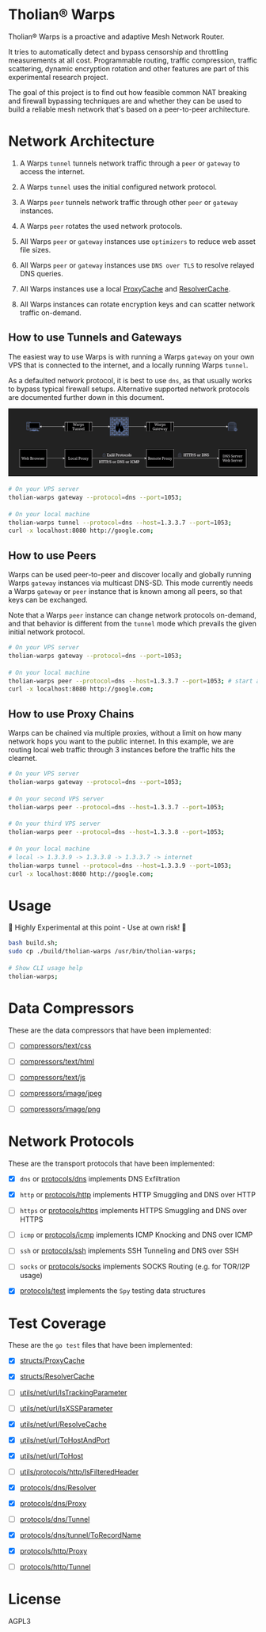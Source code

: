 
# Tholian® Warps

Tholian® Warps is a proactive and adaptive Mesh Network Router.

It tries to automatically detect and bypass censorship and throttling
measurements at all cost. Programmable routing, traffic compression,
traffic scattering, dynamic encryption rotation and other features
are part of this experimental research project.

The goal of this project is to find out how feasible common NAT breaking
and firewall bypassing techniques are and whether they can be used to
build a reliable mesh network that's based on a peer-to-peer architecture.


# Network Architecture

1. A Warps `tunnel` tunnels network traffic through a `peer` or `gateway` to access the internet.
2. A Warps `tunnel` uses the initial configured network protocol.
3. A Warps `peer` tunnels network traffic through other `peer` or `gateway` instances.
4. A Warps `peer` rotates the used network protocols.

5. All Warps `peer` or `gateway` instances use `optimizers` to reduce web asset file sizes.
6. All Warps `peer` or `gateway` instances use `DNS over TLS` to resolve relayed DNS queries.
7. All Warps instances use a local [ProxyCache](./source/structs/ProxyCache.go) and [ResolverCache](./source/structs/ResolverCache.go).
8. All Warps instances can rotate encryption keys and can scatter network traffic on-demand.


## How to use Tunnels and Gateways

The easiest way to use Warps is with running a Warps `gateway` on your own VPS that is connected to the internet,
and a locally running Warps `tunnel`.

As a defaulted network protocol, it is best to use `dns`, as that usually works to bypass typical firewall setups.
Alternative supported network protocols are documented further down in this document.

![network-architecture.png](https://github.com/tholian-network/warps/blob/master/assets/network-chart.png?raw=true)

```bash
# On your VPS server
tholian-warps gateway --protocol=dns --port=1053;

# On your local machine
tholian-warps tunnel --protocol=dns --host=1.3.3.7 --port=1053;
curl -x localhost:8080 http://google.com;
```

## How to use Peers

Warps can be used peer-to-peer and discover locally and globally running Warps `gateway` instances via multicast DNS-SD.
This mode currently needs a Warps `gateway` or `peer` instance that is known among all peers, so that keys can be exchanged.

Note that a Warps `peer` instance can change network protocols on-demand, and that behavior is different from the `tunnel` mode
which prevails the given initial network protocol.

```bash
# On your VPS server
tholian-warps gateway --protocol=dns --port=1053;

# On your local machine
tholian-warps peer --protocol=dns --host=1.3.3.7 --port=1053; # start a local peer, and exchange public keys
curl -x localhost:8080 http://google.com;
```


## How to use Proxy Chains

Warps can be chained via multiple proxies, without a limit on how many network hops you want to the public internet.
In this example, we are routing local web traffic through 3 instances before the traffic hits the clearnet.

```bash
# On your VPS server
tholian-warps gateway --protocol=dns --port=1053;

# On your second VPS server
tholian-warps peer --protocol=dns --host=1.3.3.7 --port=1053;

# On your third VPS server
tholian-warps peer --protocol=dns --host=1.3.3.8 --port=1053;

# On your local machine
# local -> 1.3.3.9 -> 1.3.3.8 -> 1.3.3.7 -> internet
tholian-warps tunnel --protocol=dns --host=1.3.3.9 --port=1053;
curl -x localhost:8080 http://google.com;
```


# Usage

:construction: Highly Experimental at this point - Use at own risk! :construction:

```bash
bash build.sh;
sudo cp ./build/tholian-warps /usr/bin/tholian-warps;

# Show CLI usage help
tholian-warps;
```


# Data Compressors

These are the data compressors that have been implemented:

- [ ] [compressors/text/css](/source/compressors/text/css)
- [ ] [compressors/text/html](/source/compressors/text/html)
- [ ] [compressors/text/js](/source/compressors/text/js)
- [ ] [compressors/image/jpeg](/source/compressors/image/jpeg)
- [ ] [compressors/image/png](/source/compressors/image/png)


# Network Protocols

These are the transport protocols that have been implemented:

- [x] `dns` or [protocols/dns](/source/protocols/dns) implements DNS Exfiltration
- [x] `http` or [protocols/http](/source/protocols/http) implements HTTP Smuggling and DNS over HTTP
- [ ] `https` or [protocols/https](/source/protocols/https) implements HTTPS Smuggling and DNS over HTTPS
- [ ] `icmp` or [protocols/icmp](/source/protocols/icmp) implements ICMP Knocking and DNS over ICMP
- [ ] `ssh` or [protocols/ssh](/source/protocols/ssh) implements SSH Tunneling and DNS over SSH
- [ ] `socks` or [protocols/socks](/source/protocols/socks) implements SOCKS Routing (e.g. for TOR/I2P usage)
- [x] [protocols/test](/source/protocols/test) implements the `Spy` testing data structures


# Test Coverage

These are the `go test` files that have been implemented:

- [x] [structs/ProxyCache](/source/structs/ProxyCache_test.go)
- [x] [structs/ResolverCache](/source/structs/ResolverCache_test.go)
- [ ] [utils/net/url/IsTrackingParameter](/source/utils/net/url/IsTrackingParameter_test.go)
- [ ] [utils/net/url/IsXSSParameter](/source/utils/net/url/IsXSSParameter_test.go)
- [x] [utils/net/url/ResolveCache](/source/utils/net/url/ResolveCache_test.go)
- [x] [utils/net/url/ToHostAndPort](/source/utils/net/url/ToHostAndPort_test.go)
- [x] [utils/net/url/ToHost](/source/utils/net/url/ToHost_test.go)
- [ ] [utils/protocols/http/IsFilteredHeader](/source/protocols/http/IsFilteredHeader_test.go)
- [x] [protocols/dns/Resolver](/source/protocols/dns/Resolver_test.go)
- [x] [protocols/dns/Proxy](/source/protocols/dns/Proxy_test.go)
- [ ] [protocols/dns/Tunnel](/source/protocols/dns/Tunnel_test.go)
- [x] [protocols/dns/tunnel/ToRecordName](/source/protocols/dns/tunnel/ToRecordName_test.go)
- [x] [protocols/http/Proxy](/source/protocols/http/Proxy_test.go)
- [ ] [protocols/http/Tunnel](/source/protocols/http/Tunnel_test.go)


# License

AGPL3
